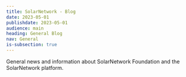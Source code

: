 ```yaml
---
title: SolarNetwork - Blog
date: 2023-05-01
publishdate: 2023-05-01
audience: main
heading: General Blog
nav: General
is-subsection: true
---
```

General news and information about SolarNetwork Foundation and the SolarNetwork platform.
